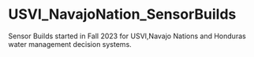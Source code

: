# USVI_NavajoNation_SensorBuilds
Sensor Builds started in Fall 2023 for USVI,Navajo Nations and Honduras water management decision systems.
